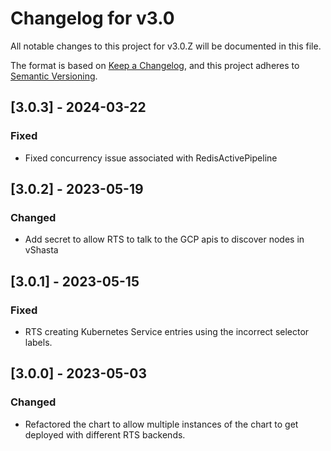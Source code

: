 # Changelog for v3.0

All notable changes to this project for v3.0.Z will be documented in this file.

The format is based on [Keep a Changelog](https://keepachangelog.com/en/1.0.0/),
and this project adheres to [Semantic Versioning](https://semver.org/spec/v2.0.0.html).

## [3.0.3] - 2024-03-22

### Fixed

- Fixed concurrency issue associated with RedisActivePipeline

## [3.0.2] - 2023-05-19
### Changed
- Add secret to allow RTS to talk to the GCP apis to discover nodes in vShasta


## [3.0.1] - 2023-05-15

### Fixed

- RTS creating Kubernetes Service entries using the incorrect selector labels.

## [3.0.0] - 2023-05-03

### Changed

- Refactored the chart to allow multiple instances of the chart to get deployed with different RTS backends.
